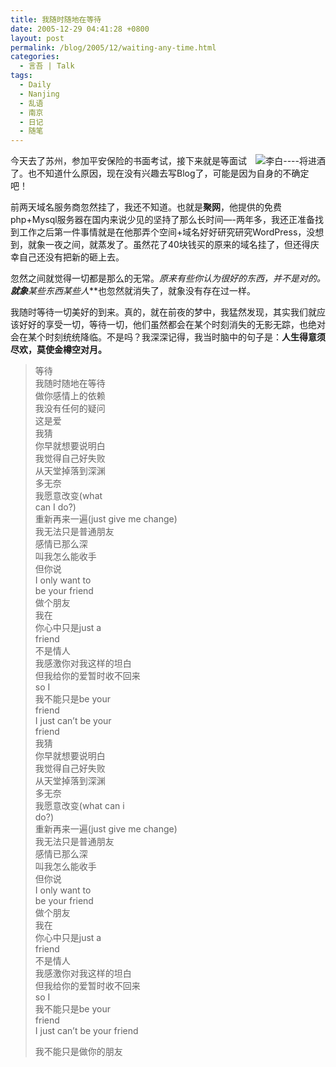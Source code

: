 ```yaml
---
title: 我随时随地在等待
date: 2005-12-29 04:41:28 +0800
layout: post
permalink: /blog/2005/12/waiting-any-time.html
categories:
  - 言吾 | Talk
tags:
  - Daily
  - Nanjing
  - 乱语
  - 南京
  - 日记
  - 随笔
---
```

<img src="http://junnie.3322.org/images/zhu8.net/libai.jpg" title="李白----将进酒" alt="李白----将进酒" style="float: right;" />今天去了苏州，参加平安保险的书面考试，接下来就是等面试了。也不知道什么原因，现在没有兴趣去写Blog了，可能是因为自身的不确定吧！

前两天域名服务商忽然挂了，我还不知道。也就是**聚网**，他提供的免费php+Mysql服务器在国内来说少见的坚持了那么长时间&#8212;-两年多，我还正准备找到工作之后第一件事情就是在他那弄个空间+域名好好研究研究WordPress，没想到，就象一夜之间，就蒸发了。虽然花了40块钱买的原来的域名挂了，但还得庆幸自己还没有把新的砸上去。

忽然之间就觉得一切都是那么的无常。**原来有些你认为很好的东西，并不是对的。**就象***某些东西某些人***也忽然就消失了，就象没有存在过一样。

我随时等待一切美好的到来。真的，就在前夜的梦中，我猛然发现，其实我们就应该好好的享受一切，等待一切，他们虽然都会在某个时刻消失的无影无踪，也绝对会在某个时刻统统降临。不是吗？我深深记得，我当时脑中的句子是：**人生得意须尽欢，莫使金樽空对月。**

> 等待  
> 我随时随地在等待  
> 做你感情上的依赖  
> 我没有任何的疑问  
> 这是爱  
> 我猜  
> 你早就想要说明白  
> 我觉得自己好失败  
> 从天堂掉落到深渊  
> 多无奈  
> 我愿意改变(what  
> can I do?)  
> 重新再来一遍(just give me change)  
> 我无法只是普通朋友  
> 感情已那么深  
> 叫我怎么能收手  
> 但你说  
> I only want to  
> be your friend  
> 做个朋友  
> 我在  
> 你心中只是just a  
> friend  
> 不是情人  
> 我感激你对我这样的坦白  
> 但我给你的爱暂时收不回来  
> so I  
> 我不能只是be your  
> friend  
> I just can&#8217;t be your  
> friend  
> 我猜  
> 你早就想要说明白  
> 我觉得自己好失败  
> 从天堂掉落到深渊  
> 多无奈  
> 我愿意改变(what can i  
> do?)  
> 重新再来一遍(just give me change)  
> 我无法只是普通朋友  
> 感情已那么深  
> 叫我怎么能收手  
> 但你说  
> I only want to  
> be your friend  
> 做个朋友  
> 我在  
> 你心中只是just a  
> friend  
> 不是情人  
> 我感激你对我这样的坦白  
> 但我给你的爱暂时收不回来  
> so I  
> 我不能只是be your  
> friend  
> I just can&#8217;t be your friend
> 
> 我不能只是做你的朋友